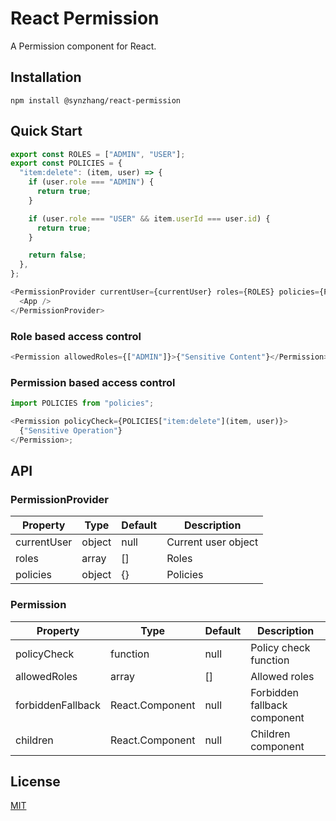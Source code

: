 # React Permission

A Permission component for React.

## Installation

```
npm install @synzhang/react-permission
```

## Quick Start

```js
export const ROLES = ["ADMIN", "USER"];
export const POLICIES = {
  "item:delete": (item, user) => {
    if (user.role === "ADMIN") {
      return true;
    }

    if (user.role === "USER" && item.userId === user.id) {
      return true;
    }

    return false;
  },
};
```

```js
<PermissionProvider currentUser={currentUser} roles={ROLES} policies={POLICIES}>
  <App />
</PermissionProvider>
```

### Role based access control

```js
<Permission allowedRoles={["ADMIN"]}>{"Sensitive Content"}</Permission>
```

### Permission based access control

```js
import POLICIES from "policies";

<Permission policyCheck={POLICIES["item:delete"](item, user)}>
  {"Sensitive Operation"}
</Permission>;
```

## API

### PermissionProvider

| Property    | Type   | Default | Description         |
| ----------- | ------ | ------- | ------------------- |
| currentUser | object | null    | Current user object |
| roles       | array  | []      | Roles               |
| policies    | object | {}      | Policies            |

### Permission

| Property          | Type            | Default | Description                  |
| ----------------- | --------------- | ------- | ---------------------------- |
| policyCheck       | function        | null    | Policy check function        |
| allowedRoles      | array           | []      | Allowed roles                |
| forbiddenFallback | React.Component | null    | Forbidden fallback component |
| children          | React.Component | null    | Children component           |

## License

[MIT](https://choosealicense.com/licenses/mit/)
